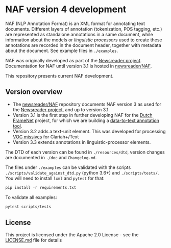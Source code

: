 # NAF version 4 development

NAF (NLP Annotation Format) is an XML format for annotating text documents. Different layers of annotation 
(tokenization, POS tagging, etc.) are represented as standalone annotations in a same document, while information about
the models or *linguistic processors* used to create these annotations are recorded in the document header, together 
with metadata about the document. See example files in `./examples`.

NAF was originally developed as part of the [Newsreader project](http://www.newsreader-project.eu/). Documentation for 
NAF until version 3.1 is hosted in [newsreader/NAF](https://github.com/newsreader/NAF).

This repository presents current NAF development. 

## Version overview
* The [newsreader/NAF](https://github.com/newsreader/NAF) repository documents NAF version 3 as used for the 
[Newsreader project](http://www.newsreader-project.eu/), 
and up to version 3.1.
* Version 3.1 is the first step in further developing NAF for the [Dutch FrameNet](http://dutchframenet.nl/) project, 
for which we are building a [data-to-text annotation tool](https://github.com/cltl/frame-annotation-tool).
* Version 3.2 adds a text-unit element. This was developed for processing [VOC missives](https://github.com/cltl/voc-missives)
 for Clariah+/Text 
* Version 3.3 extends annotations in linguistic-processor elements.

The DTD of each version can be found in `./resources/dtd`, version changes are documented in `./doc` and `Changelog.md`.

The files under `./examples` can be validated with the scripts `./scripts/validate_against_dtd.py` (python 3.6+) and 
`./scripts/tests/`. 
You will need to install `lxml` and `pytest` for that:
```python
pip install -r requirements.txt
```
To validate all examples:
```xml
pytest scripts/tests
```

## License
This project is licensed under the Apache 2.0 License - see the [LICENSE.md](LICENSE.md) file for details
